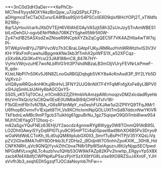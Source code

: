 =*=3nC0d3dH3aDer==*XePhCb-MC7m41tyysNOXYAkzBnQpw_u7JqQSPpLFZFz-aDHgmcdTeCTaOIZururEA8fBsa9SjVr54PSCcliE6D9qlxf8HcYOPj2T_xTWdfsR21Rhj-8qr1JyHouVcarhJXbDVTEjH6V6IAhEGAyVA5zjt58h3ZsUnJzySTnAmWBES1blLnDehGU-ogvbENrPMkb70RKZYSgheII5Mr5ll0W-Zy47xd1B25ASXsdZwZNiseR9NCpbXYZbZqCgQEC5F7VK4AZHIla4wTW7sjPl-9TWKpVmBYjiJ79PVvcWz7h3CBraLGAtpFUKyJRMRuoYnhWRWIzhvIS3V3VKH-Y9lxFmPcawhuIBpgmkKNe3kb3fTmhX2piWFS1X_e52XFCqz-zSXx9AJQi3Kv4Ycsi23JA8188mC8_847A7HY-VyHxVWrjvzuHE7woNLbRVG1rtt3P7shdNBzaLB3mOljVUryFEVNrLkPmeF-R_qdx-KUeLNbPI7n50Kv5J6N8ZLnoGsRBGjDqbgb5VKY8a4cKnAsdI3P_9Y2LYb5DVgXvzJ-xHQ8ywRRQo4nHKltujIRnHvL3FNY2UJG9nNXTF4YFqMFnfgXxFe8yLlBPV0xSHJqSmhLbUAHy6bAGCQxY5-SS05_vK5TqT0CeJ_m1Cm80i2ZjZlHmbVkAmzpAWcmoqzvDM2xlcdadRyehb6tzVmTtkQctz1sC8Qw0EslE0UlMbkBi94jCHlFhTxfv18I-F1bGEmtFRri1vN7BA_rG6sRFbhMpY_ns0eshFUXJAw1ui2iZPflYQ9TFqJtMr1U6fhopBOvmvFv1Exjatt8TH_Vs9XCHcIxmiNpQOLUXtTmSd87ddcnNwYKlVRTkFbdnLwMBc9mP7gcb3Tulkhlg61gpuBrNu_1gz7SqiqwO9Q0i1mb8Iww9S4MJh1Ct6YagOT12hoq-c-m82aSgxYQuFNEz63EHjUY2aocdz4gnnwRYg8Wygy0W8TOnmQ91AtB95LLO2DhtGAwyiSYyDq6PI07Lyu9C95mPTCi4q0SpseI8ad9bhXO6B5Px3Dryo9wOaNfdWdLCToKh_tILd0ujQM8ltpIubGX0Il3_SmrfTuBsPHTPjV35YXQsLiVqpZV2iGtw8MA7oRY8D0Hkb3LF2DHa2_j9DdjnW7O5nhhZpoKXIK__30H8_HdCNFKNRH_qVc9GNQjYyvkZthCbva7N8r5PpWSelAgsznJ6tUyNjqpSECfpwdNPGdMVLvxgNLTc4uzb1vu1QHb53OW9ikFAZp82KPv2Ivwltp_ERgyvYp5X8XzacbKN4X8dfjCWPNpKuPSsrzPjnYSzXX8tYG8LxIse9XO8RZSuJ4XntiF_YJHsVvfh3b3_exqhEDh5gzqfTJOCdaNoymb7hFw==